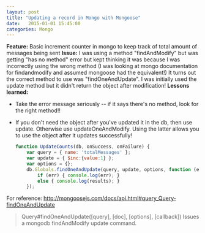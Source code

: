 ```yaml
---
layout: post
title: "Updating a record in Mongo with Mongoose"
date:   2015-01-01 15:45:00
categories: Mongo
---
```


**Feature:** 
Basic increment counter in mongo to keep track of total amount of messages being sent
**Issue:** 
I was using a method "findAndModify" but was getting "has no method" error but kept thinking it was because I was incorrectly using the wrong method (I was looking at mongo documentation for findandmodify and assumed mongoose had the equivalent!) It turns out the correct method to use was "findOneAndUpdate".
I was initially used the update method but it didn't return the object after modification!
**Lessons learned:**
  * Take the error message seriously -- if it says there's no method, look for the right method!! 
  * If you don't need the object after you've updated it in the db, then use update. Otherwise use updateOneAndModify. Using the latter allows you to use the object after it updates successfully!


    ```javascript
    function UpdateCounts(db, onSuccess, onFailure) {
        var query = { name: 'totalMessages' };
        var update = { $inc:{value:1} };
        var options = {};
        db.Globals.findOneAndUpdate(query, update, options, function (err, results) {
            if (err) { console.log(err); }
            else { console.log(results); }
        });
    ```

For reference:
http://mongoosejs.com/docs/api.html#query_Query-findOneAndUpdate 
> Query#findOneAndUpdate([query], [doc], [options], [callback])
> Issues a mongodb findAndModify update command.